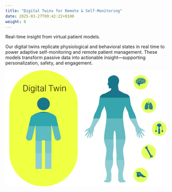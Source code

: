 ```yaml
---
title: "Digital Twins for Remote & Self-Monitoring"
date: 2025-03-27T09:42:22+0100
weight: 8
---
```


Real-time insight from virtual patient models.

Our digital twins replicate physiological and behavioral states in real time to power adaptive self-monitoring and remote patient management. These models transform passive data into actionable insight—supporting personalization, safety, and engagement.

<!--
Digital twins create a virtual replica of the human body's organ system of interest, using physiological and behavioral models to simulate complex interactions within the body’s systems.
-->

![](/images/illustrations/digital-twin.svg)

<!--
The use of digital twins is threefold:

- Synthetic Data Generation
  - Create virtual populations to inform trial design
- Digital Biomarkers; Context of Use (COU)
  - Detect change in the degree or extent of the condition
  - Prognostic: e.g. Patient enrichment
  - Detect early signs of efficacy
  - Susceptibility: Indicyate risk of event for early interception
- Digital Therapeutics (DTx) Development
  - Model-Informed Mechanisms of Action (MOA)
  - Integrate as closed-loop feedback systems

Provide insights into treatment effects within specific physiological pathways

## The brain controls all 10 organ system

The brain coordinates all ten major organ systems, ensuring balance and function across the entire body, highlighting that Digital Therapeutics (DTx) extends far beyond mental health to support comprehensive bodily health.

![](/images/illustrations/cns_organ_systems.svg)

|                                      |                            |
| ------------------------------------ | -------------------------- |
| 1. Skeletal muscle system            | 6. Endocrine system        |
| 2. Respiratory system                | 7. Reproductive system     |
| 3. Blood and circulatory system      | 8. Gastrointestinal system |
| 4. Water and salt homeostasis system | 9. Metabolism              |
| 5. Urinary system                    | 10. Thermoregulation       |

## Kalman filter

The Kalman filter enhances these models by continuously refining predictions and adapting to new data, making digital twins precise and responsive.

![](/images/illustrations/cns_organ_systems_kalman_overlay.svg)

![](/images/illustrations/kalman_method_visual.svg)

-->
